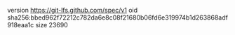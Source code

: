 version https://git-lfs.github.com/spec/v1
oid sha256:bbed962f72212c782da6e8c08f21680b06fd6e319974b1d263868adf918eaa1c
size 23690
